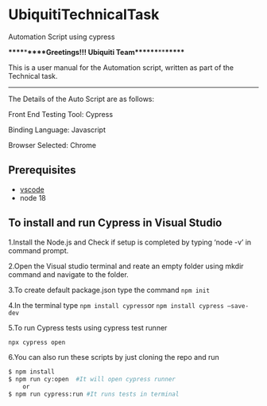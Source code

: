 # UbiquitiTechnicalTask

Automation Script using cypress

**\*\*\*\***\***\*\*\*\***Greetings!!! Ubiquiti Team\***\*\*\*\*\***\*\***\*\*\*\*\***

This is a user manual for the Automation script, written as part of the Technical task.

---

The Details of the Auto Script are as follows:

Front End Testing Tool: Cypress

Binding Language: Javascript

Browser Selected: Chrome

## Prerequisites

- [vscode](https://code.visualstudio.com/)
- node 18

## To install and run Cypress in Visual Studio

1.Install the Node.js and Check if setup is completed by typing ‘node -v’ in command prompt.

2.Open the Visual studio terminal and reate an empty folder using mkdir command and navigate to the folder.

3.To create default package.json type the command `npm init`

4.In the terminal type `npm install cypress`or `npm install cypress –save-dev`

5.To run Cypress tests using cypress test runner

```bash
npx cypress open

```

6.You can also run these scripts by just cloning the repo and run

```bash
$ npm install
$ npm run cy:open  #It will open cypress runner
    or
$ npm run cypress:run #It runs tests in terminal
```

